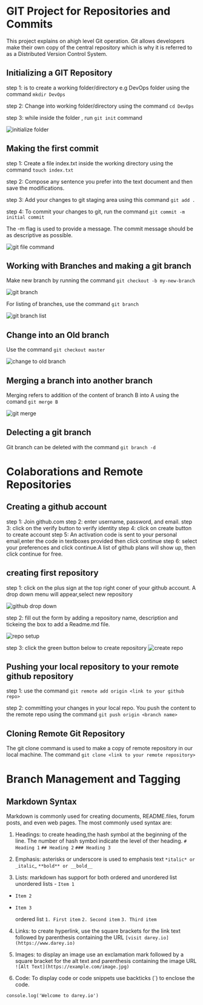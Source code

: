 # GIT Project for Repositories and Commits 

This project explains on ahigh level Git operation. Git allows developers make their own copy of the central repository which is why it is referred to as a Distributed Version Control System.  

## Initializing a GIT Repository

step 1:  is to create a working folder/directory e.g DevOps folder using the command `mkdir DevOps`

step 2: Change into working folder/directory using the command `cd DevOps`

step 3: while inside the folder , run `git init` command

![initialize folder](./Images/initialize_git_folder.PNG)

## Making the first commit

step 1: Create a file index.txt inside the working directory using the command `touch index.txt`

step 2: Compose any sentence you prefer into the text document and then save the modifications.

step 3: Add your changes to git staging area using this command `git add .`

step 4: To commit your changes to git, run the command `git commit -m initial commit`

The -m flag is used to provide a message. The commit message should be as descriptive as possible.

![git file command](./Images/git_file_commit.PNG)


## Working with Branches and making a git branch

Make new branch by running the command `git checkout -b my-new-branch`

![git branch](./Images/git_branch.PNG)


For listing of branches, use the command `git branch`

![git branch list ](./Images/git_branch_list.PNG)

## Change into an Old branch

Use the command `git checkout master`

![change to old branch](./Images/change_to_old_branch.PNG) 

## Merging a branch into another branch 

Merging refers to addition of the content of branch B into A using the comand `git merge B`

![git merge](./Images/git_merge.PNG)

## Delecting a git branch

Git branch can be deleted with the command `git branch -d`

# Colaborations and Remote Repositories

## Creating a github account
step 1: Join github.com 
step 2: enter username, password, and email.
step 3: click on the verify button to verify identity
step 4: click on create button to create account
step 5: An activation code is sent to your personal email,enter the code in textboxes provided then click continue
step 6: select your preferences and click continue.A list of github plans will show up, then click continue for free.

## creating first repository
step 1: click on the plus sign at the top right coner of your github account. A drop down menu will appear,select new repository


![github drop down](./Images/github_dropdown.PNG)

step 2: fill out the form by adding a repository name, description and tickeing the box to add a Readme.md file.

![repo setup](./Images/github_repo_setup.PNG)

step 3: click the green button below to create repository
![create repo](./Images/create_repo.PNG)

 ## Pushing your local repository to your remote github repository

 step 1: use the command `git remote add origin <link to your github repo>`

 step 2: committing your changes in your local repo. You push the content to the remote repo using the command `git push origin <branch name>`

 ## Cloning Remote Git Repository

 The git clone command is used to make a copy of remote repository in our local machine. The command `git clone <link to your remote repository>`

 # Branch Management and Tagging 

 ## Markdown Syntax
 Markdown is commonly used for creating documents, README.files, forum posts, and even web pages. The most commonly used syntax are:

 1. Headings: to create heading,the hash symbol at the beginning of the line. The number of hash symbol indicate the level of ther heading. 
 `# Heading 1`
 `## Heading 2`
 `### Heading 3`

 2. Emphasis: asterisks or underscore is used to emphasis text
`*italic* or _italic`_
`**bold** or __bold__`

3. Lists: markdown has support for both ordered and unordered list
   unordered lists - 
  `Item 1`
- `Item 2`
- `Item 3`

   ordered list 
`1. First item`
`2. Second item`
`3. Third item`

4. Links: to create hyperlink, use the square brackets for the link text followed by parenthesis containing the URL
  `[visit darey.io](https://www.darey.io)`

5. Images: to display an image use an exclamation mark followed by a square bracket for the alt text and parenthesis containing the image URL
  `![Alt Text](https://example.com/image.jpg)`


6. Code: To display code or code snippets use backticks (`) to enclose the code.

 `console.log('Welcome to darey.io')`
















